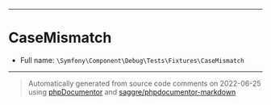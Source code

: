 ***

# CaseMismatch





* Full name: `\Symfony\Component\Debug\Tests\Fixtures\CaseMismatch`






***
> Automatically generated from source code comments on 2022-06-25 using [phpDocumentor](http://www.phpdoc.org/) and [saggre/phpdocumentor-markdown](https://github.com/Saggre/phpDocumentor-markdown)
